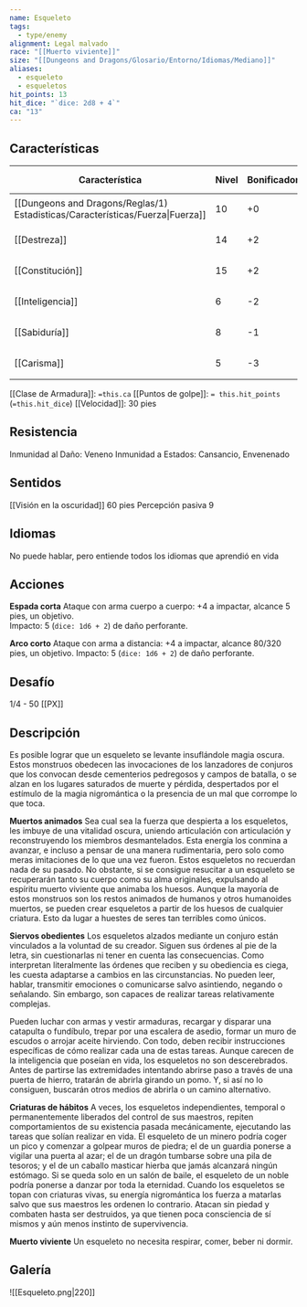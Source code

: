 ```yaml
---
name: Esqueleto
tags:
  - type/enemy
alignment: Legal malvado
race: "[[Muerto viviente]]"
size: "[[Dungeons and Dragons/Glosario/Entorno/Idiomas/Mediano]]"
aliases:
  - esqueleto
  - esqueletos
hit_points: 13
hit_dice: "`dice: 2d8 + 4`"
ca: "13"
---
```


## Características

| Característica                                                                 | Nivel | Bonificador | Lanzar dado      |
| ------------------------------------------------------------------------------ | ----- | ----------- | ---------------- |
| [[Dungeons and Dragons/Reglas/1) Estadisticas/Características/Fuerza\|Fuerza]] | 10    | +0          | `dice: 1d20 + 0` |
| [[Destreza]]                                                                   | 14    | +2          | `dice: 1d20 + 2` |
| [[Constitución]]                                                               | 15    | +2          | `dice: 1d20 + 2` |
| [[Inteligencia]]                                                               | 6     | -2          | `dice: 1d20 - 2` |
| [[Sabiduría]]                                                                  | 8     | -1          | `dice: 1d20 - 1` |
| [[Carisma]]                                                                    | 5     | -3          | `dice: 1d20 - 3` |

[[Clase de Armadura]]: `=this.ca`
[[Puntos de golpe]]: `= this.hit_points` (`=this.hit_dice`)
[[Velocidad]]: 30 pies

## Resistencia

Inmunidad al Daño: Veneno
Inmunidad a Estados: Cansancio, Envenenado

## Sentidos

[[Visión en la oscuridad]] 60 pies
Percepción pasiva 9

## Idiomas

No puede hablar, pero entiende todos los idiomas que aprendió en vida

## Acciones

**Espada corta**
Ataque con arma cuerpo a cuerpo: +4 a impactar, alcance 5 pies, un objetivo.  
Impacto: 5 (`dice: 1d6 + 2`) de daño perforante.

**Arco corto**
Ataque con arma a distancia: +4 a impactar, alcance 80/320 pies, un objetivo. 
Impacto: 5 (`dice: 1d6 + 2`) de daño perforante.

## Desafío

1/4 - 50 [[PX]]

## Descripción

Es posible lograr que un esqueleto se levante insuflándole magia oscura. Estos monstruos  obedecen las invocaciones de los lanzadores de conjuros que los convocan desde cementerios pedregosos y campos de batalla, o se alzan en los lugares saturados de muerte y pérdida,  despertados por el estímulo de la magia nigromántica o la presencia de un mal que corrompe lo que toca.

**Muertos animados**
Sea cual sea la fuerza que despierta a los esqueletos, les imbuye de una vitalidad oscura, uniendo articulación con articulación y reconstruyendo los miembros desmantelados. Esta energía los conmina a avanzar, e incluso a pensar de una manera rudimentaria, pero solo como meras imitaciones de lo que una vez fueron. 
Estos esqueletos no recuerdan nada de su pasado. No obstante, si se consigue resucitar a un esqueleto se recuperarán tanto su cuerpo como su alma originales, expulsando al espíritu muerto viviente que animaba los huesos.
Aunque la mayoría de estos monstruos son los restos animados de humanos y otros humanoides muertos, se pueden crear esqueletos a partir de los huesos de cualquier criatura. Esto da lugar a huestes de seres tan terribles como únicos.

**Siervos obedientes**
Los esqueletos alzados mediante un conjuro están vinculados a la voluntad de su creador. Siguen sus órdenes al pie de la letra, sin cuestionarlas ni tener en cuenta las consecuencias. Como interpretan literalmente las órdenes que reciben y su obediencia es ciega, les cuesta adaptarse a cambios en las circunstancias. No pueden leer, hablar, transmitir emociones o comunicarse salvo asintiendo, negando
o señalando. Sin embargo, son capaces de realizar tareas relativamente complejas.

Pueden luchar con armas y vestir armaduras, recargar y disparar una catapulta o fundíbulo, trepar por una escalera de asedio, formar un muro de escudos o arrojar aceite hirviendo.
Con todo, deben recibir instrucciones específicas de cómo realizar cada una de estas tareas. Aunque carecen de la inteligencia que poseían en vida, los esqueletos no son descerebrados. Antes de partirse las extremidades intentando abrirse paso a través de una puerta de hierro, tratarán de abrirla girando un pomo. Y, si así no lo consiguen, buscarán otros medios de abrirla o un camino alternativo.

**Criaturas de hábitos**
A veces, los esqueletos independientes, temporal o permanentemente liberados del control de sus maestros, repiten comportamientos de su existencia pasada mecánicamente, ejecutando las tareas que solían realizar en vida. El esqueleto de un minero podría coger un pico y comenzar a golpear muros de piedra; el de un guardia ponerse a vigilar una puerta al azar; el de un dragón tumbarse sobre una pila de tesoros; y el de un caballo masticar hierba que jamás alcanzará ningún estómago. Si se queda solo en un salón de baile, el esqueleto de un noble podría ponerse a danzar por toda la eternidad.
Cuando los esqueletos se topan con criaturas vivas, su energía nigromántica los fuerza a matarlas salvo que sus maestros les ordenen lo contrario. Atacan sin piedad y combaten hasta ser destruidos, ya que tienen poca consciencia de sí mismos y aún menos instinto de supervivencia.

**Muerto viviente**
Un esqueleto no necesita respirar, comer, beber ni dormir.

## Galería


![[Esqueleto.png|220]]



